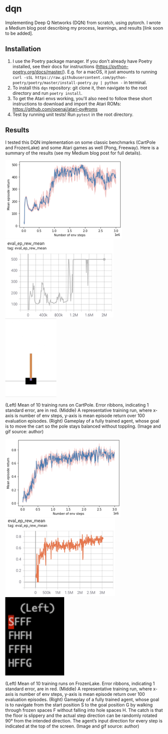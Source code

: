 # dqn
Implementing Deep Q Networks (DQN) from scratch, using pytorch. I wrote a Medium blog post describing my process,
learnings, and results [link soon to be added].

## Installation
1. I use the Poetry package manager. If you don't already have Poetry installed, see their docs for instructions
(https://python-poetry.org/docs/master/). E.g. for a macOS, it just amounts to running
`curl -sSL https://raw.githubusercontent.com/python-poetry/poetry/master/install-poetry.py | python -` in terminal.
2. To install this `dqn` repository: git clone it, then navigate to the root directory and run `poetry install`.
3. To get the Atari envs working, you'll also need to follow these short instructions to download and import the Atari
ROMs: https://github.com/openai/atari-py#roms
4. Test by running unit tests! Run `pytest` in the root directory.

## Results
I tested this DQN implementation on some classic benchmarks (CartPole and FrozenLake) and some Atari games as well 
(Pong, Freeway). Here is a summary of the results (see my Medium blog post for full details).

<img src="img/cartpole_training_mean.png" height="250"/> <img src="img/cartpole_training_1.png" height="250"/> <img src="img/cartpole_gameplay.gif" height="250"/>

(Left) Mean of 10 training runs on CartPole. Error ribbons, indicating 1 standard error, are in red. (Middle) A 
representative training run, where x-axis is number of env steps, y-axis is mean episode return over 100 evaluation
episodes. (Right) Gameplay of a fully trained agent, whose goal is to move the cart so the pole stays balanced without
toppling. (Image and gif source: author)

<img src="img/frozenlake_training_mean.png" height="250"/> <img src="img/frozenlake_training_1.png" height="250"/> <img src="img/frozenlake_gameplay.gif" height="250"/>

(Left) Mean of 10 training runs on FrozenLake. Error ribbons, indicating 1 standard error, are in red. (Middle) A 
representative training run, where x-axis is number of env steps, y-axis is mean episode return over 100 evaluation 
episodes. (Right) Gameplay of a fully trained agent, whose goal is to navigate from the start position S to the goal 
position G by walking through frozen spaces F without falling into hole spaces H. The catch is that the floor is 
slippery and the actual step direction can be randomly rotated 90° from the intended direction. The agent’s input 
direction for every step is indicated at the top of the screen. (Image and gif source: author)
